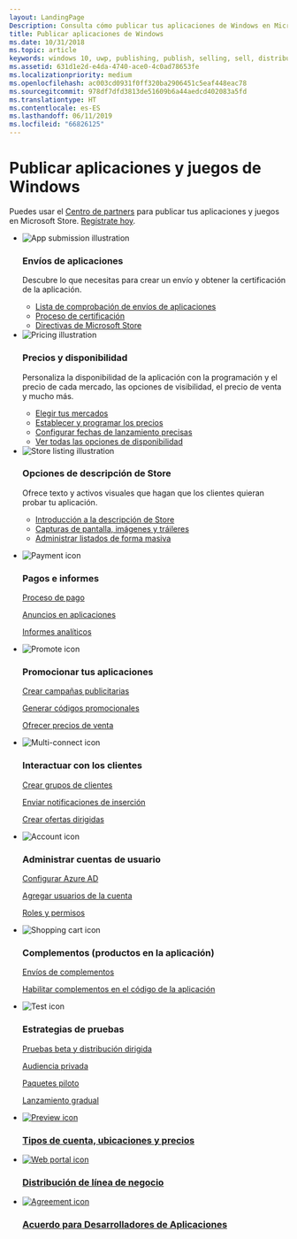 ```yaml
---
layout: LandingPage
Description: Consulta cómo publicar tus aplicaciones de Windows en Microsoft Store.
title: Publicar aplicaciones de Windows
ms.date: 10/31/2018
ms.topic: article
keywords: windows 10, uwp, publishing, publish, selling, sell, distribute, distributing, store, dashboard
ms.assetid: 631d1e2d-e4da-4740-ace0-4c0ad78653fe
ms.localizationpriority: medium
ms.openlocfilehash: ac003cd0931f0ff320ba2906451c5eaf448eac78
ms.sourcegitcommit: 978df7dfd3813de51609b6a44aedcd402083a5fd
ms.translationtype: HT
ms.contentlocale: es-ES
ms.lasthandoff: 06/11/2019
ms.locfileid: "66826125"
---
```

# <a name="publish-windows-apps-and-games"></a>Publicar aplicaciones y juegos de Windows  
 
<p>Puedes usar el <a href="https://partner.microsoft.com/dashboard">Centro de partners</a> para publicar tus aplicaciones y juegos en Microsoft Store. <a href="https://developer.microsoft.com/store/register">Regístrate hoy</a>.</p>

<ul class="panelContent cardsK">
    <li>
        <div class="cardSize">
            <div class="cardPadding">
                <div class="card">
                    <div class="cardImageOuter">
                        <div class="cardImage bgdAccent1">
                            <img src="//docs.microsoft.com/media/illustrations/teams-fast-track.svg" alt="App submission illustration" data-linktype="external" class="x-hidden-focus">
                        </div>
                    </div>
                    <div class="cardText">
                        <h3>Envíos de aplicaciones</h3>
                        <p>Descubre lo que necesitas para crear un envío y obtener la certificación de la aplicación.</p>
                        <ul>
                            <li><a href="app-submissions.md">Lista de comprobación de envíos de aplicaciones</a></li>
                            <li><a href="the-app-certification-process.md">Proceso de certificación</a></li>                      
                            <li><a href="store-policies.md">Directivas de Microsoft Store</a></li>   
                        </ul>
                    </div>
                </div>
            </div>
        </div>
    </li>
    <li>
        <div class="cardSize">
            <div class="cardPadding">
                <div class="card">
                    <div class="cardImageOuter">
                        <div class="cardImage bgdAccent1">
                            <img src="//docs.microsoft.com/media/illustrations/bcs-partner-advanced-management- billing-7.svg" alt="Pricing illustration" data-linktype="external" class="x-hidden-focus">
                        </div>
                    </div>
                    <div class="cardText">
                        <h3>Precios y disponibilidad</h3>
                        <p>Personaliza la disponibilidad de la aplicación con la programación y el precio de cada mercado, las opciones de visibilidad, el precio de venta y mucho más.</p>
                        <ul>
                            <li><a href="define-pricing-and-market-selection.md">Elegir tus mercados</a></li>
                            <li><a href="set-and-schedule-app-pricing.md">Establecer y programar los precios</a></li>
                            <li><a href="configure-precise-release-scheduling.md">Configurar fechas de lanzamiento precisas</a></li>
                            <li><a href="set-app-pricing-and-availability.md">Ver todas las opciones de disponibilidad</a></li>
                        </ul>
                    </div>
                </div>
            </div>
        </div>
    </li>
    <li>
        <div class="cardSize">
            <div class="cardPadding">
                <div class="card">
                    <div class="cardImageOuter">
                        <div class="cardImage bgdAccent1">
                            <img src="https://docs.microsoft.com/media/illustrations/biztalk-get-started-scenarios.svg" alt="Store listing illustration" data-linktype="external" class="x-hidden-focus">
                        </div>
                    </div>
                    <div class="cardText">
                        <h3>Opciones de descripción de Store</h3>
                        <p>Ofrece texto y activos visuales que hagan que los clientes quieran probar tu aplicación.</p>
                        <ul>
                            <li><a href="create-app-store-listings.md">Introducción a la descripción de Store</a></li>
                            <li><a href="app-screenshots-and-images.md">Capturas de pantalla, imágenes y tráileres</a></li>
                              <li><a href="import-and-export-store-listings.md">Administrar listados de forma masiva</a></li>
                        </ul>
                    </div>
                </div>
            </div>
        </div>
    </li>
</ul>
<ul class="panelContent cardsF">
    <li>
        <div class="cardSize">
            <div class="cardPadding">
                <div class="card">
                    <div class="cardImageOuter">
                        <div class="cardImage">
                            <img src="//docs.microsoft.com/media/common/i_billing.svg" alt="Payment icon"/>
                        </div>
                    </div>
                    <div class="cardText">
                        <h3>Pagos e informes</h3>                  
                        <p><a href="getting-paid-apps.md">Proceso de pago</a></p>
                        <p><a href="in-app-ads.md">Anuncios en aplicaciones</a></p>
                        <p><a href="analytics.md">Informes analíticos</a></p>                   
                    </div>
                </div>
            </div>
        </div>
    </li>
    <li>
        <div class="cardSize">
            <div class="cardPadding">
                <div class="card">
                    <div class="cardImageOuter">
                        <div class="cardImage">
                            <img src="//docs.microsoft.com/media/common/i_whats-new.svg" alt="Promote icon"/>
                        </div>
                    </div>
                    <div class="cardText">
                        <h3>Promocionar tus aplicaciones</h3>   
                        <p><a href="create-an-ad-campaign-for-your-app.md">Crear campañas publicitarias</a></p>
                        <p><a href="generate-promotional-codes.md">Generar códigos promocionales</a></p>
                        <p><a href="put-apps-and-add-ons-on-sale.md">Ofrecer precios de venta</a></p>
                    </div>
                </div>
            </div>
        </div>
    </li>
    <li>
        <div class="cardSize">
            <div class="cardPadding">
                <div class="card">
                    <div class="cardImageOuter">
                        <div class="cardImage">
                            <img src="//docs.microsoft.com/media/common/i_multi-connect.svg" alt="Multi-connect icon"/>
                        </div>
                    </div>
                    <div class="cardText">
                        <h3>Interactuar con los clientes</h3>
                        <p><a href="create-customer-groups.md">Crear grupos de clientes</a></p>
                        <p><a href="send-push-notifications-to-your-apps-customers.md">Enviar notificaciones de inserción</a></p>
                        <p><a href="use-targeted-offers-to-maximize-engagement-and-conversions.md">Crear ofertas dirigidas</a></p>
                    </div>
                </div>
            </div>
        </div>
    </li>
</ul>
<ul class="panelContent cardsF">
    <li>
        <div class="cardSize">
            <div class="cardPadding">
                <div class="card">
                    <div class="cardImageOuter">
                        <div class="cardImage">
                            <img src="//docs.microsoft.com/media/common/i_configure-teams.svg" alt="Account icon"/>
                        </div>
                    </div>
                    <div class="cardText">
                        <h3>Administrar cuentas de usuario</h3>                    
                        <p><a href="associate-azure-ad-with-dev-center.md">Configurar Azure AD</a></p>
                        <p><a href="add-users-groups-and-azure-ad-applications.md">Agregar usuarios de la cuenta</a></p>
                        <p><a href="set-custom-permissions-for-account-users.md">Roles y permisos</a></p>                   
                    </div>
                </div>
            </div>
        </div>
    </li>
    <li>
        <div class="cardSize">
            <div class="cardPadding">
                <div class="card">
                    <div class="cardImageOuter">
                        <div class="cardImage">
                            <img src="//docs.microsoft.com/media/common/i_extend.svg" alt="Shopping cart icon"/>
                        </div>
                    </div>
                    <div class="cardText">
                        <h3>Complementos (productos en la aplicación)</h3>      
                        <p><a href="add-on-submissions.md">Envíos de complementos</a></p>
                        <p><a href="../monetize/in-app-purchases-and-trials.md">Habilitar complementos en el código de la aplicación</a></p>
                    </div>
                </div>
            </div>
        </div>
    </li>
    <li>
        <div class="cardSize">
            <div class="cardPadding">
                <div class="card">
                    <div class="cardImageOuter">
                        <div class="cardImage">
                            <img src="//docs.microsoft.com/media/common/i_continuous-testing.svg" alt="Test icon"/>
                        </div>
                    </div>
                    <div class="cardText">
                        <h3>Estrategias de pruebas</h3>
                        <p><a href="beta-testing-and-targeted-distribution.md">Pruebas beta y distribución dirigida</a></p>
                        <p><a href="choose-visibility-options.md#audience">Audiencia privada</a></p>
                        <p><a href="package-flights.md">Paquetes piloto</a></p>
                        <p><a href="gradual-package-rollout.md">Lanzamiento gradual</a></p>
                    </div>
                </div>
            </div>
        </div>
    </li>
</ul>
<ul class="cardsY panelContent featuredContent">
    <li>
        <a href="account-types-locations-and-fees.md">
            <div class="cardSize">
                <div class="cardPadding">
                    <div class="card">
                        <div class="cardImageOuter">
                            <div class="cardImage">
                                <img data-hoverimage="//docs.microsoft.com//media/common/i_preview.svg" src="//docs.microsoft.com//media/common/i_preview.svg" alt="Preview icon" />
                            </div>
                        </div>
                        <div class="cardText">
                            <h3>Tipos de cuenta, ubicaciones y precios</h3>
                        </div>
                    </div>
                </div>
            </div>
        </a>
    </li>
    <li>
        <a href="distribute-lob-apps-to-enterprises.md">
            <div class="cardSize">
                <div class="cardPadding">
                    <div class="card">
                        <div class="cardImageOuter">
                            <div class="cardImage">
                                <img data-hoverimage="//docs.microsoft.com/media/common/i_portal.svg" src="//docs.microsoft.com/media/common/i_portal.svg" alt="Web portal icon" />
                            </div>
                        </div>
                        <div class="cardText">
                            <h3>Distribución de línea de negocio</h3>
                        </div>
                    </div>
                </div>
            </div>
        </a>
    </li>
    <li>
        <a href="//docs.microsoft.com/legal/windows/agreements/app-developer-agreement">
            <div class="cardSize">
                <div class="cardPadding">
                    <div class="card">
                        <div class="cardImageOuter">
                            <div class="cardImage">
                                <img data-hoverimage="//docs.microsoft.com/media/common/i_learn-about.svg" src="//docs.microsoft.com//media/common/i_learn-about.svg" alt="Agreement icon" />
                            </div>
                        </div>
                        <div class="cardText">
                            <h3>Acuerdo para Desarrolladores de Aplicaciones</h3>
                        </div>
                    </div>
                </div>
            </div>
        </a>
    </li>
</ul>

